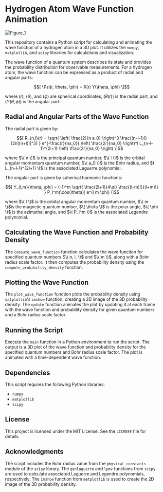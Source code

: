 # Hydrogen Atom Wave Function Animation

![Figure_1](https://github.com/at0m741/Hydrogen-Wavefunction-Electron-Density/assets/20189027/d64d0e4d-aca2-4b16-b106-f2c9f9b3acdd)


This repository contains a Python script for calculating and animating the wave function of a hydrogen atom in a 3D plot. It utilizes the `numpy`, `matplotlib`, and `scipy` libraries for calculations and visualization.

The wave function of a quantum system describes its state and provides the probability distribution for observable measurements. For a hydrogen atom, the wave function can be expressed as a product of radial and angular parts:

$$[ \Psi(r, \theta, \phi) = R(r) Y(\theta, \phi) \]$$

where $(r)$, $(\theta)$, and $(\phi)$ are spherical coordinates, $(R(r))$ is the radial part, and $(Y(\theta, \phi))$ is the angular part.

## Radial and Angular Parts of the Wave Function

The radial part is given by:

$$[ R_{n,l}(r) = \sqrt{ \left( \frac{2}{n a_0} \right)^3 \frac{(n-l-1)!}{2n[(n+l)!]^3} } e^{-\frac{r}{na_0}} \left( \frac{2r}{na_0} \right)^l L_{n-l-1}^{2l+1} \left( \frac{2r}{na_0} \right) \]$$

where $\( n \)$ is the principal quantum number, $\( l \)$ is the orbital angular momentum quantum number, $\( a_0 \)$ is the Bohr radius, and $( L_{n-l-1}^{2l+1} \)$ is the associated Laguerre polynomial.

The angular part is given by spherical harmonic functions:

$$[ Y_{l,m}(\theta, \phi) = (-1)^m \sqrt{ \frac{2l+1}{4\pi} \frac{(l-m)!}{(l+m)!} } P_l^m(\cos(\theta)) e^{i m \phi} \]$$

where $\( l \)$ is the orbital angular momentum quantum number, $\( m \)$is the magnetic quantum number, $\( \theta \)$ is the polar angle, $\( \phi \)$ is the azimuthal angle, and $\( P_l^m \)$ is the associated Legendre polynomial.

## Calculating the Wave Function and Probability Density

The `compute_wave_function` function calculates the wave function for specified quantum numbers $\( n, l, \)$ and $\( m \)$, along with a Bohr radius scale factor. It then computes the probability density using the `compute_probability_density` function.

## Plotting the Wave Function

The `plot_wave_function` function plots the probability density using `matplotlib`'s `imshow` function, creating a 2D image of the 3D probability density. The `update` function animates the plot by updating it at each frame with the wave function and probability density for given quantum numbers and a Bohr radius scale factor.

## Running the Script

Execute the `main` function in a Python environment to run the script. The output is a 3D plot of the wave function and probability density for the specified quantum numbers and Bohr radius scale factor. The plot is animated with a time-dependent wave function.

## Dependencies

This script requires the following Python libraries:

- `numpy`
- `matplotlib`
- `scipy`

## License

This project is licensed under the MIT License. See the `LICENSE` file for details.

## Acknowledgments

The script includes the Bohr radius value from the `physical_constants` module of the `scipy` library. The `genlaguerre` and `lpmv` functions from `scipy` are used to calculate associated Laguerre and Legendre polynomials, respectively. The `imshow` function from `matplotlib` is used to create the 2D image of the 3D probability density.
